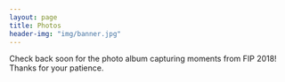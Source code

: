 ```yaml
---
layout: page
title: Photos
header-img: "img/banner.jpg"
---
```


Check back soon for the photo album capturing moments from FIP 2018!
Thanks for your patience.
